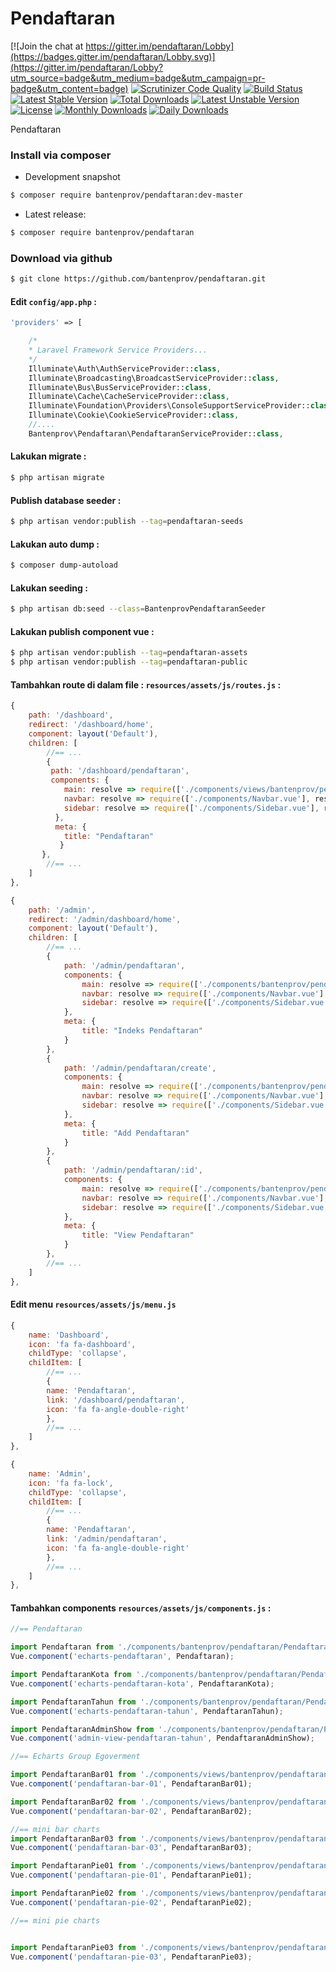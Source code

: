 # Pendaftaran

[![Join the chat at https://gitter.im/pendaftaran/Lobby](https://badges.gitter.im/pendaftaran/Lobby.svg)](https://gitter.im/pendaftaran/Lobby?utm_source=badge&utm_medium=badge&utm_campaign=pr-badge&utm_content=badge)
[![Scrutinizer Code Quality](https://scrutinizer-ci.com/g/bantenprov/pendaftaran/badges/quality-score.png?b=master)](https://scrutinizer-ci.com/g/bantenprov/pendaftaran/?branch=master)
[![Build Status](https://scrutinizer-ci.com/g/bantenprov/pendaftaran/badges/build.png?b=master)](https://scrutinizer-ci.com/g/bantenprov/pendaftaran/build-status/master)
[![Latest Stable Version](https://poser.pugx.org/bantenprov/pendaftaran/v/stable)](https://packagist.org/packages/bantenprov/pendaftaran)
[![Total Downloads](https://poser.pugx.org/bantenprov/pendaftaran/downloads)](https://packagist.org/packages/bantenprov/pendaftaran)
[![Latest Unstable Version](https://poser.pugx.org/bantenprov/pendaftaran/v/unstable)](https://packagist.org/packages/bantenprov/pendaftaran)
[![License](https://poser.pugx.org/bantenprov/pendaftaran/license)](https://packagist.org/packages/bantenprov/pendaftaran)
[![Monthly Downloads](https://poser.pugx.org/bantenprov/pendaftaran/d/monthly)](https://packagist.org/packages/bantenprov/pendaftaran)
[![Daily Downloads](https://poser.pugx.org/bantenprov/pendaftaran/d/daily)](https://packagist.org/packages/bantenprov/pendaftaran)

Pendaftaran

### Install via composer

- Development snapshot

```bash
$ composer require bantenprov/pendaftaran:dev-master
```

- Latest release:

```bash
$ composer require bantenprov/pendaftaran
```

### Download via github

```bash
$ git clone https://github.com/bantenprov/pendaftaran.git
```

#### Edit `config/app.php` :

```php
'providers' => [

    /*
    * Laravel Framework Service Providers...
    */
    Illuminate\Auth\AuthServiceProvider::class,
    Illuminate\Broadcasting\BroadcastServiceProvider::class,
    Illuminate\Bus\BusServiceProvider::class,
    Illuminate\Cache\CacheServiceProvider::class,
    Illuminate\Foundation\Providers\ConsoleSupportServiceProvider::class,
    Illuminate\Cookie\CookieServiceProvider::class,
    //....
    Bantenprov\Pendaftaran\PendaftaranServiceProvider::class,
```

#### Lakukan migrate :

```bash
$ php artisan migrate
```

#### Publish database seeder :

```bash
$ php artisan vendor:publish --tag=pendaftaran-seeds
```

#### Lakukan auto dump :

```bash
$ composer dump-autoload
```

#### Lakukan seeding :

```bash
$ php artisan db:seed --class=BantenprovPendaftaranSeeder
```

#### Lakukan publish component vue :

```bash
$ php artisan vendor:publish --tag=pendaftaran-assets
$ php artisan vendor:publish --tag=pendaftaran-public
```
#### Tambahkan route di dalam file : `resources/assets/js/routes.js` :

```javascript
{
    path: '/dashboard',
    redirect: '/dashboard/home',
    component: layout('Default'),
    children: [
        //== ...
        {
         path: '/dashboard/pendaftaran',
         components: {
            main: resolve => require(['./components/views/bantenprov/pendaftaran/DashboardPendaftaran.vue'], resolve),
            navbar: resolve => require(['./components/Navbar.vue'], resolve),
            sidebar: resolve => require(['./components/Sidebar.vue'], resolve)
          },
          meta: {
            title: "Pendaftaran"
           }
       },
        //== ...
    ]
},
```

```javascript
{
    path: '/admin',
    redirect: '/admin/dashboard/home',
    component: layout('Default'),
    children: [
        //== ...
        {
            path: '/admin/pendaftaran',
            components: {
                main: resolve => require(['./components/bantenprov/pendaftaran/Pendaftaran.index.vue'], resolve),
                navbar: resolve => require(['./components/Navbar.vue'], resolve),
                sidebar: resolve => require(['./components/Sidebar.vue'], resolve)
            },
            meta: {
                title: "Indeks Pendaftaran"
            }
        },
        {
            path: '/admin/pendaftaran/create',
            components: {
                main: resolve => require(['./components/bantenprov/pendaftaran/Pendaftaran.add.vue'], resolve),
                navbar: resolve => require(['./components/Navbar.vue'], resolve),
                sidebar: resolve => require(['./components/Sidebar.vue'], resolve)
            },
            meta: {
                title: "Add Pendaftaran"
            }
        },
        {
            path: '/admin/pendaftaran/:id',
            components: {
                main: resolve => require(['./components/bantenprov/pendaftaran/Pendaftaran.show.vue'], resolve),
                navbar: resolve => require(['./components/Navbar.vue'], resolve),
                sidebar: resolve => require(['./components/Sidebar.vue'], resolve)
            },
            meta: {
                title: "View Pendaftaran"
            }
        },
        //== ...
    ]
},
```
#### Edit menu `resources/assets/js/menu.js`

```javascript
{
    name: 'Dashboard',
    icon: 'fa fa-dashboard',
    childType: 'collapse',
    childItem: [
        //== ...
        {
        name: 'Pendaftaran',
        link: '/dashboard/pendaftaran',
        icon: 'fa fa-angle-double-right'
        },
        //== ...
    ]
},
```

```javascript
{
    name: 'Admin',
    icon: 'fa fa-lock',
    childType: 'collapse',
    childItem: [
        //== ...
        {
        name: 'Pendaftaran',
        link: '/admin/pendaftaran',
        icon: 'fa fa-angle-double-right'
        },
        //== ...
    ]
},
```

#### Tambahkan components `resources/assets/js/components.js` :

```javascript
//== Pendaftaran

import Pendaftaran from './components/bantenprov/pendaftaran/Pendaftaran.chart.vue';
Vue.component('echarts-pendaftaran', Pendaftaran);

import PendaftaranKota from './components/bantenprov/pendaftaran/PendaftaranKota.chart.vue';
Vue.component('echarts-pendaftaran-kota', PendaftaranKota);

import PendaftaranTahun from './components/bantenprov/pendaftaran/PendaftaranTahun.chart.vue';
Vue.component('echarts-pendaftaran-tahun', PendaftaranTahun);

import PendaftaranAdminShow from './components/bantenprov/pendaftaran/PendaftaranAdmin.show.vue';
Vue.component('admin-view-pendaftaran-tahun', PendaftaranAdminShow);

//== Echarts Group Egoverment

import PendaftaranBar01 from './components/views/bantenprov/pendaftaran/PendaftaranBar01.vue';
Vue.component('pendaftaran-bar-01', PendaftaranBar01);

import PendaftaranBar02 from './components/views/bantenprov/pendaftaran/PendaftaranBar02.vue';
Vue.component('pendaftaran-bar-02', PendaftaranBar02);

//== mini bar charts
import PendaftaranBar03 from './components/views/bantenprov/pendaftaran/PendaftaranBar03.vue';
Vue.component('pendaftaran-bar-03', PendaftaranBar03);

import PendaftaranPie01 from './components/views/bantenprov/pendaftaran/PendaftaranPie01.vue';
Vue.component('pendaftaran-pie-01', PendaftaranPie01);

import PendaftaranPie02 from './components/views/bantenprov/pendaftaran/PendaftaranPie02.vue';
Vue.component('pendaftaran-pie-02', PendaftaranPie02);

//== mini pie charts


import PendaftaranPie03 from './components/views/bantenprov/pendaftaran/PendaftaranPie03.vue';
Vue.component('pendaftaran-pie-03', PendaftaranPie03);

```


